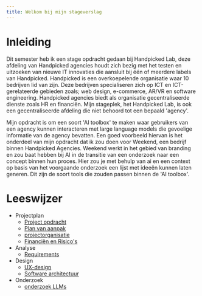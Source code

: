 ```yaml
---
title: Welkom bij mijn stageverslag
---
```

# Inleiding
Dit semester heb ik een stage opdracht gedaan bij Handpicked Lab, deze afdeling van Handpicked agencies houdt zich bezig met het testen en uitzoeken van nieuwe IT innovaties die aansluit bij één of meerdere labels van Handpicked. Handpicked is een overkoepelende organisatie waar 10 bedrijven lid van zijn. Deze bedrijven specialiseren zich op ICT en ICT-gerelateerde gebieden zoals; web design, e-commerce, AR/VR en software engineering. Handpicked agencies biedt als organisatie gecentraliseerde dienste zoals HR en financiën. Mijn stageplek, het Handpicked Lab, is ook een gecentraliseerde afdeling die niet behoord tot een bepaald 'agency'.

Mijn opdracht is om een soort 'AI toolbox' te maken waar gebruikers van een agency kunnen interacteren met large language models die gevoelige informatie van de agency bevatten. Een goed voorbeeld hiervan is het onderdeel van mijn opdracht dat ik zou doen voor Weekend, een bedrijf binnen Handpicked Agencies. Weekend werkt in het gebied van branding en zou baat hebben bij AI in de transitie van een onderzoek naar een concept binnen hun proces. Hier zou je met behulp van ai en een context op basis van het voorgaande onderzoek een lijst met ideeën kunnen laten generen. Dit zijn de soort tools die zouden passen binnen de 'AI toolbox'.

# Leeswijzer
- Projectplan
	- [Project opdracht](project-opdracht.md)
	- [Plan van aanpak](pva.md)
	- [projectorganisatie](projectorganisatie.md)
	- [Financiën en Risico's](financien-en-risicos.md)
- Analyse
	- [Requirements](requirements.md)
- Design
	- [UX-design](ux-design.md)
	- [Software architectuur](software-architectuur.md)
- Onderzoek
	- [onderzoek LLMs](custom-llms.md)



